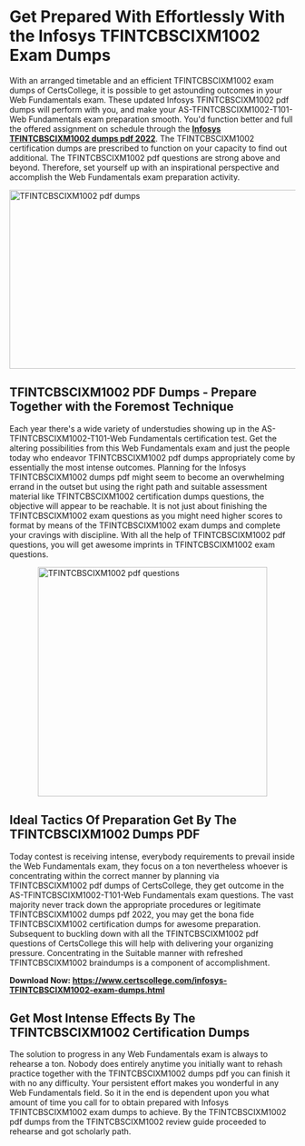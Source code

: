 <h1><strong>Get Prepared With Effortlessly With the Infosys TFINTCBSCIXM1002 Exam Dumps&nbsp;</strong></h1>
<p><span style="font-weight: 400;">With an arranged timetable and an efficient  TFINTCBSCIXM1002 exam dumps of CertsCollege, it is possible to get astounding outcomes in your Web Fundamentals exam. These updated Infosys TFINTCBSCIXM1002 pdf dumps will perform with you, and make your AS-TFINTCBSCIXM1002-T101-Web Fundamentals exam preparation smooth. You'd function better and full the offered assignment on schedule through the <strong><a href="https://www.certscollege.com/infosys-TFINTCBSCIXM1002-exam-dumps.html">Infosys TFINTCBSCIXM1002 dumps pdf 2022</a></strong>. The TFINTCBSCIXM1002 certification dumps are prescribed to function on your capacity to find out additional. The  TFINTCBSCIXM1002 pdf questions are strong above and beyond. Therefore, set yourself up with an inspirational perspective and accomplish the Web Fundamentals exam preparation activity.&nbsp;</span></p>
<p><span style="font-weight: 400;"><img style="display: block; margin-left: auto; margin-right: auto;" src="https://i.ibb.co/CPDK3ps/Yellow-and-Blue-Initiative-Blog-Banner.png" alt="TFINTCBSCIXM1002 pdf dumps" width="559" height="315" /></span></p>
<h2><strong>TFINTCBSCIXM1002 PDF Dumps - Prepare Together with the Foremost Technique</strong></h2>
<p><span style="font-weight: 400;">Each year there's a wide variety of understudies showing up in the AS-TFINTCBSCIXM1002-T101-Web Fundamentals certification test. Get the altering possibilities from this Web Fundamentals exam and just the people today who endeavor TFINTCBSCIXM1002 pdf dumps appropriately come by essentially the most intense outcomes. Planning for the Infosys TFINTCBSCIXM1002 dumps pdf might seem to become an overwhelming errand in the outset but using the right path and suitable assessment material like TFINTCBSCIXM1002 certification dumps questions, the objective will appear to be reachable. It is not just about finishing the TFINTCBSCIXM1002 exam questions as you might need higher scores to format by means of the TFINTCBSCIXM1002 exam dumps and complete your cravings with discipline. With all the help of TFINTCBSCIXM1002 pdf questions, you will get awesome imprints in TFINTCBSCIXM1002 exam questions.</span></p>
<p><span style="font-weight: 400;"><a href="https://tinyurl.com/yc7f4x2g"><img style="display: block; margin-left: auto; margin-right: auto;" src="https://i.ibb.co/9tMrhdY/Teacher-Appreciation-Invitation.png" alt="TFINTCBSCIXM1002 pdf questions " width="404" height="404" /></a></span></p>
<h2><strong>Ideal Tactics Of Preparation Get By The TFINTCBSCIXM1002 Dumps PDF</strong></h2>
<p><span style="font-weight: 400;">Today contest is receiving intense, everybody requirements to prevail inside the Web Fundamentals exam, they focus on a ton nevertheless whoever is concentrating within the correct manner by planning via TFINTCBSCIXM1002 pdf dumps of CertsCollege, they get outcome in the AS-TFINTCBSCIXM1002-T101-Web Fundamentals exam questions. The vast majority never track down the appropriate procedures or legitimate TFINTCBSCIXM1002 dumps pdf 2022, you may get the bona fide TFINTCBSCIXM1002 certification dumps for awesome preparation. Subsequent to buckling down with all the  TFINTCBSCIXM1002 pdf questions of CertsCollege this will help with delivering your organizing pressure. Concentrating in the Suitable manner with refreshed TFINTCBSCIXM1002 braindumps is a component of accomplishment.</span></p>
<p><span style="font-weight: 400;"><strong>Download Now: <a href="https://www.certscollege.com/infosys-TFINTCBSCIXM1002-exam-dumps.html">https://www.certscollege.com/infosys-TFINTCBSCIXM1002-exam-dumps.html</a></strong></span></p>
<h2><strong>Get Most Intense Effects By The TFINTCBSCIXM1002 Certification Dumps</strong></h2>
<p><span style="font-weight: 400;">The solution to progress in any Web Fundamentals exam is always to rehearse a ton. Nobody does entirely anytime you initially want to rehash practice together with the TFINTCBSCIXM1002 dumps pdf you can finish it with no any difficulty. Your persistent effort makes you wonderful in any Web Fundamentals field. So it in the end is dependent upon you what amount of time you call for to obtain prepared with Infosys TFINTCBSCIXM1002 exam dumps to achieve. By the TFINTCBSCIXM1002 pdf dumps from the TFINTCBSCIXM1002 review guide proceeded to rehearse and got scholarly path.</span></p>
